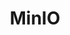 ---
title: MinIO
categories:
  - other
docs:
  - id: dotnet
    url: https://dotnet.testcontainers.org/modules/
    example: |
      ```csharp
      var minIoContainer = new MinIoBuilder().Build();
      await minIoContainer.StartAsync();
      ```
description: |
  MinIO is a high performance object storage solution. It is API compatible with the Amazon S3 cloud storage service and can handle unstructured data such as photos, videos, log files, backups, and container images with a current maximum supported object size of 5TB.
---